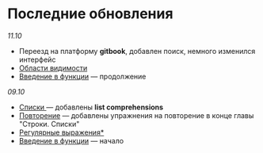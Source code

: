 # Последние обновления

_11.10_

* Переезд на платформу **gitbook**, добавлен поиск, немного изменился интерфейс
* [Области видимости](../funkcii/vvedenie-v-funkcii.md#oblasti-vidimosti-lokalnaya-i-globalnaya)
* [Введение в функции](../funkcii/vvedenie-v-funkcii.md) — продолжение

_09.10_

* [Списки ](../stroki.-spiski/spiski.md)— добавлены **list comprehensions**
* [Повторение](../stroki.-spiski/povtorenie.md) — добавлены упражнения на повторение в конце главы "Строки. Списки"
* [Регулярные выражения\*](../stroki.-spiski/regulyarnye-vyrazheniya-regex.md)
* [Введение в функции](../funkcii/vvedenie-v-funkcii.md) — начало

